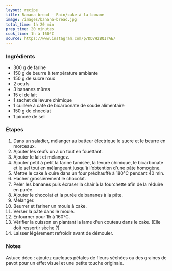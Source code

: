 ```yaml
---
layout: recipe
title: Banana bread - Pain/cake à la banane
image: /images/banana-bread.jpg
total_time: 1h 20 min
prep_time: 20 minutes
cook_time: 1h à 160°C
source: https://www.instagram.com/p/DDVHzBQIrAE/
---
```


### Ingrédients
- 300 g de farine
- 150 g de beurre à température ambiante
- 150 g de sucre roux
- 2 oeufs
- 3 bananes mûres
- 15 cl de lait
- 1 sachet de levure chimique
- 1 cuillère à café de bicarbonate de soude alimentaire
- 150 g de chocolat
- 1 pincée de sel

### Étapes
1. Dans un saladier, mélanger au batteur électrique le sucre et le beurre en morceaux.
2. Ajouter les œufs un à un tout en fouettant.
3. Ajouter le lait et mélangez.
4. Ajouter petit à petit la farine tamisée, la levure chimique, le bicarbonate et le sel tout en mélangeant jusqu'à l'obtention d'une pâte homogène.
5. Mettre le cake à cuire dans un four préchauffé à 180°C pendant 40 min.
6. Hacher grossièrement le chocolat.
7. Peler les bananes puis écraser la chair à la fourchette afin de la réduire en purée.
8. Ajouter le chocolat et la purée de bananes à la pâte.
9. Mélanger.
10. Beurrer et fariner un moule à cake.
11. Verser la pâte dans le moule.
12. Enfourner pour 1h à 160°C.
13. Vérifier la cuisson en plantant la lame d'un couteau dans le cake. (Elle doit ressortir sèche ?)
14. Laisser légèrement refroidir avant de démouler.

### Notes
Astuce déco : ajoutez quelques pétales de fleurs séchées ou des graines de pavot pour un effet visuel et une petite touche originale. 
